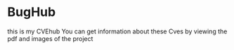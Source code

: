 # BugHub
this is my CVEhub
You can get information about these Cves by viewing the pdf and images of the project

